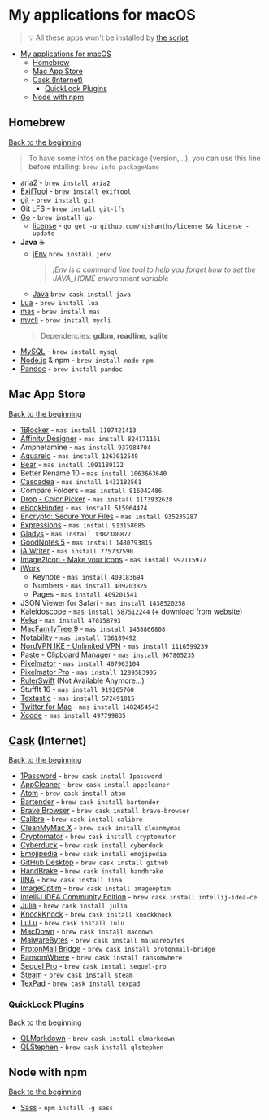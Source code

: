# My applications for macOS
> 💡 All these apps won't be installed by [the script](../installation%20script/post_install.sh).

<!-- TOC Start -->
- [My applications for macOS](#my-applications-for-macos)
	- [Homebrew](#homebrew)
	- [Mac App Store](#mac-app-store)
	- [Cask (Internet)](#cask-internet)
		- [QuickLook Plugins](#quicklook-plugins)
	- [Node with npm](#node-with-npm)
<!-- TOC End -->

## Homebrew
[Back to the beginning](#my-applications-for-macos)

> To have some infos on the package (version,…), you can use this line before intalling:
> ```brew info packageName```

- [aria2](https://aria2.github.io) - ```brew install aria2```
- [ExifTool](http://owl.phy.queensu.ca/~phil/exiftool/) - ```brew install exiftool```
- [git](https://git-scm.com) - ```brew install git```
- [Git LFS](https://git-lfs.github.com) - ```brew install git-lfs```
- [Go](https://golang.org/) - ```brew install go```
	- [license](https://github.com/nishanths/license) - ```go get -u github.com/nishanths/license && license -update```
- **Java** ☕️
	- [jEnv](http://www.jenv.be) ```brew install jenv```
		> _jEnv is a command line tool to help you forget how to set the JAVA_HOME environment variable_
	- [Java](https://jdk.java.net/) ```brew cask install java```
- [Lua](http://www.lua.org) - ```brew install lua```
- [mas](https://github.com/mas-cli/mas) - ```brew install mas```
- [mycli](https://www.mycli.net) - ```brew install mycli```  
	> Dependencies: **gdbm, readline, sqlite**
- [MySQL](https://www.mysql.com) - ```brew install mysql```
- [Node.js](https://nodejs.org) & npm - ```brew install node npm```
- [Pandoc](http://pandoc.org) - ```brew install pandoc```

## Mac App Store
[Back to the beginning](#my-applications-for-macos)

- [1Blocker](https://1blocker.com) - ```mas install 1107421413```
- [Affinity Designer](https://affinity.serif.com/en-gb/designer/) - ```mas install 824171161```
- Amphetamine - ```mas install 937984704```
- [Aquarelo](https://www.cusaro.it/aquarelo/) - ```mas install 1263012549```
- [Bear](https://bear.app) - ```mas install 1091189122```
- Better Rename 10 - ```mas install 1063663640```
- [Cascadea](https://cascadea.app) - ```mas install 1432182561```
- Compare Folders - ```mas install 816042486```
- [Drop - Color Picker](http://dropyourcolor.com) - ```mas install 1173932628```
- [eBookBinder](https://xelaton.com/index.php?lang=en&rubrik=Applications--eBookBinder) - ```mas install 515964474```
- [Encrypto: Secure Your Files](https://macpaw.com/encrypto) - ```mas install 935235287```
- [Expressions](http://www.apptorium.com/products/expressions) - ```mas install 913158085```
- [Gladys](http://www.bru.build/gladys-for-macos) - ```mas install 1382386877```
- [GoodNotes 5](https://www.goodnotes.com) - ```mas install 1480793815```
- [iA Writer](https://ia.net/writer/) - ```mas install 775737590```
- [Image2Icon - Make your icons](http://www.img2icnsapp.com) - ```mas install 992115977```
- [iWork](https://www.apple.com/iwork/)
	- Keynote - ```mas install 409183694```
	- Numbers - ```mas install 409203825```
	- Pages - ```mas install 409201541```
- JSON Viewer for Safari - ```mas install 1438520258```
- [Kaleidoscope](https://www.kaleidoscopeapp.com) - ```mas install 587512244``` (+ download from [website](https://www.kaleidoscopeapp.com/download))
- [Keka](https://www.keka.io/en/) - ```mas install 470158793```
- [MacFamilyTree 9](https://www.syniumsoftware.com/macfamilytree) - ```mas install 1458866808```
- [Notability](https://www.gingerlabs.com) - ```mas install 736189492```
- [NordVPN IKE - Unlimited VPN](https://nordvpn.com) - ```mas install 1116599239```
- [Paste - Clipboard Manager](https://pasteapp.me) - ```mas install 967805235```
- [Pixelmator](https://www.pixelmator.com/mac/) - ```mas install 407963104```
- [Pixelmator Pro](https://www.pixelmator.com/pro/) - ```mas install 1289583905```
- [RulerSwift](http://rulerswift.softwar.io) (Not Available Anymore…)
- StuffIt 16 - ```mas install 919265760```
- [Textastic](https://www.textasticapp.com/mac.html) - ```mas install 572491815```
- [Twitter for Mac](https://www.twitter.com) - ```mas install 1482454543```
- [Xcode](https://developer.apple.com/xcode/) - ```mas install 497799835```

## [Cask](https://formulae.brew.sh) (Internet)
[Back to the beginning](#my-applications-for-macos)

- [1Password](https://1password.com/) - ```brew cask install 1password```
- [AppCleaner](https://freemacsoft.net/appcleaner/) - ```brew cask install appcleaner```
- [Atom](https://atom.io) - ```brew cask install atom```
- [Bartender](https://www.macbartender.com) - ```brew cask install bartender```
- [Brave Browser](https://brave.com/) - ```brew cask install brave-browser```
- [Calibre](https://calibre-ebook.com/) - ```brew cask install calibre```
- [CleanMyMac X](https://macpaw.com/cleanmymac) - ```brew cask install cleanmymac```
- [Cryptomator](https://cryptomator.org) - ```brew cask install cryptomator```
- [Cyberduck](https://cyberduck.io/) - ```brew cask install cyberduck```
- [Emojipedia](https://github.com/gingerbeardman/Emojipedia) - ```brew cask install emojipedia```
- [GitHub Desktop](http://desktop.github.com) - ```brew cask install github```
- [HandBrake](https://handbrake.fr/) - ```brew cask install handbrake```
- [IINA](https://lhc70000.github.io/iina/) - ```brew cask install iina```
- [ImageOptim](https://imageoptim.com/mac) - ```brew cask install imageoptim```
- [IntelliJ IDEA Community Edition](https://www.jetbrains.com/idea/) - ```brew cask install intellij-idea-ce```
- [Julia](https://julialang.org/) - ```brew cask install julia```
- [KnockKnock](https://objective-see.com/products/knockknock.html) - ```brew cask install knockknock```
- [LuLu](https://objective-see.com/products/lulu.html) - ```brew cask install lulu```
- [MacDown](http://macdown.uranusjr.com) - ```brew cask install macdown```
- [MalwareBytes](https://www.malwarebytes.com/mac/) - ```brew cask install malwarebytes```
- [ProtonMail Bridge](https://protonmail.com/bridge/) - ```brew cask install protonmail-bridge```
- [RansomWhere](https://objective-see.com/products/ransomwhere.html) - ```brew cask install ransomwhere```
- [Sequel Pro](https://sequelpro.com) - ```brew cask install sequel-pro```
- [Steam](https://store.steampowered.com/about/) - ```brew cask install steam```
- [TexPad](https://www.texpad.com/osx) - ```brew cask install texpad```

### QuickLook Plugins
[Back to the beginning](#my-applications-for-macos)

- [QLMarkdown](https://github.com/toland/qlmarkdown) - ```brew cask install qlmarkdown```
- [QLStephen](https://github.com/whomwah/qlstephen) - ```brew cask install qlstephen```

## Node with npm
[Back to the beginning](#my-applications-for-macos)

- [Sass](http://sass-lang.com) - ```npm install -g sass```
